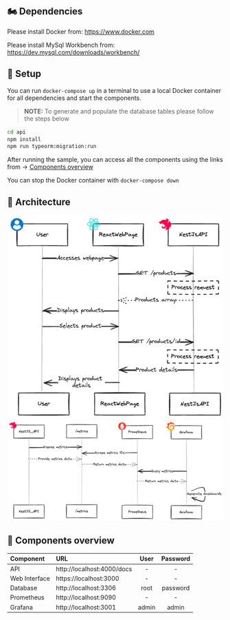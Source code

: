 ## :motorcycle: Dependencies

Please install Docker from: https://www.docker.com

Please install MySql Workbench from: https://dev.mysql.com/downloads/workbench/

## :round_pushpin: Setup

You can run `docker-compose up` in a terminal to use a local Docker container for all dependencies and start the components.

> **NOTE:** To generate and populate the database tables please follow the steps below

```bash
cd api
npm install
npm run typeorm:migration:run
```

After running the sample, you can access all the components using the links from -> [Components overview](#round_pushpin-components-overview)

You can stop the Docker container with `docker-compose down`

## :round_pushpin: Architecture

![moto-shop-diagram](./docs/moto-shop-diagram.png)
![metrics](./docs/metrics.png)


## :round_pushpin: Components overview

| Component | URL | User | Password |
| :--- |  :--- | :---: | :---: |
| API | http://localhost:4000/docs | - | - |
| Web Interface | https://localhost:3000 | - | - |
| Database | http://localhost:3306 | root | password |
| Prometheus | http://localhost:9090 | - | - |
| Grafana | http://localhost:3001 | admin | admin |
